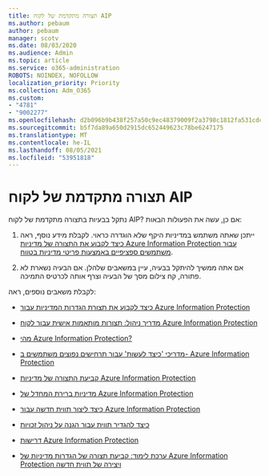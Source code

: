 ```yaml
---
title: תצורה מתקדמת של לקוח AIP
ms.author: pebaum
author: pebaum
manager: scotv
ms.date: 08/03/2020
ms.audience: Admin
ms.topic: article
ms.service: o365-administration
ROBOTS: NOINDEX, NOFOLLOW
localization_priority: Priority
ms.collection: Adm_O365
ms.custom:
- "4781"
- "9002277"
ms.openlocfilehash: d2b096b9b438f257a50c9ec48379009f2a3798c1812fa531cdc30e61a5460a1e
ms.sourcegitcommit: b5f7da89a650d2915dc652449623c78be6247175
ms.translationtype: MT
ms.contentlocale: he-IL
ms.lasthandoff: 08/05/2021
ms.locfileid: "53951818"
---
```

# <a name="aip-client-advanced-configuration"></a>תצורה מתקדמת של לקוח AIP

נתקל בבעיות בתצורה מתקדמת של לקוח AIP? אם כן, עשה את הפעולות הבאות:

1. ייתכן שאתה משתמש במדיניות היקף שלא הוגדרה כראוי. לקבלת מידע נוסף, ראה [כיצד לקבוע את התצורה של מדיניות Azure Information Protection עבור משתמשים ספציפיים באמצעות פריטי מדיניות בטווח](https://docs.microsoft.com/azure/information-protection/configure-policy-scope).

2. אם אתה ממשיך להיתקל בבעיה, עיין במשאבים שלהלן. אם הבעיה נשארת לא פתורה, קח צילום מסך של הבעיה וצרף אותה לכרטיס התמיכה.

לקבלת משאבים נוספים, ראה:

- [כיצד לקבוע את תצורת הגדרות המדיניות עבור Azure Information Protection](https://docs.microsoft.com/azure/information-protection/configure-policy-settings)  
    
- [מדריך ניהול: תצורות מותאמות אישית עבור לקוח Azure Information Protection](https://docs.microsoft.com/azure/information-protection/rms-client/client-admin-guide-customizations)  
    
- [מהי Azure Information Protection?](https://docs.microsoft.com/azure/information-protection/what-is-information-protection)  
    
- [מדריכי 'כיצד לעשות' עבור תרחישים נפוצים משתמשים ב- Azure Information Protection](https://docs.microsoft.com/azure/information-protection/how-to-guides)  
    
- [קביעת התצורה של מדיניות Azure Information Protection](https://docs.microsoft.com/azure/information-protection/deploy-use/configure-policy)  
    
- [מדיניות ברירת המחדל של Azure Information Protection](https://docs.microsoft.com/azure/information-protection/deploy-use/configure-policy-default)  
    
- [כיצד ליצור תווית חדשה עבור Azure Information Protection](https://docs.microsoft.com/azure/information-protection/deploy-use/configure-policy-new-label)  
    
- [כיצד להגדיר תווית עבור הגנה על ניהול זכויות](https://docs.microsoft.com/azure/information-protection/deploy-use/configure-policy-protection)  
    
- [דרישות Azure Information Protection](https://docs.microsoft.com/azure/information-protection/get-started/requirements)

- [ערכת לימוד: קביעת תצורה של הגדרות מדיניות של Azure Information Protection ויצירה של תווית חדשה](https://docs.microsoft.com/azure/information-protection/get-started/infoprotect-quick-start-tutorial)
